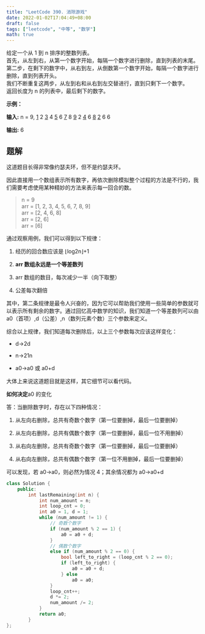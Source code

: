 ```yaml
---
title: "LeetCode 390. 消除游戏"
date: 2022-01-02T17:04:49+08:00
draft: false
tags: ["leetcode", "中等", "数学"]
math: true
---
```


给定一个从 1 到 n 排序的整数列表。  
首先，从左到右，从第一个数字开始，每隔一个数字进行删除，直到列表的末尾。  
第二步，在剩下的数字中，从右到左，从倒数第一个数字开始，每隔一个数字进行删除，直到列表开头。  
我们不断重复这两步，从左到右和从右到左交替进行，直到只剩下一个数字。  
返回长度为 n 的列表中，最后剩下的数字。

<!--more-->

**示例：**

**输入:**
n = 9,
<u>1</u> 2 <u>3</u> 4 <u>5</u> 6 <u>7</u> 8 <u>9</u>
2 <u>4</u> 6 <u>8</u>
<u>2</u> 6
6

**输出:**
6

## 题解

这道题目长得非常像约瑟夫环，但不是约瑟夫环。

因此直接用一个数组表示所有数字，再依次删除模拟整个过程的方法是不行的，我们需要考虑使用某种精妙的方法来表示每一回合的数。

> n = 9  
> arr = [1, 2, 3, 4, 5, 6, 7, 8, 9]  
> arr = [2, 4, 6, 8]  
> arr = [2, 6]  
> arr = [6]

通过观察用例，我们可以得到以下规律：

1. 经历的回合数应该是 ⌊log2​n⌋+1

2. **arr 数组永远是一个等差数列**

3. arr 数组的数目，每次减少一半（向下取整）

4. 公差每次翻倍

其中，第二条规律是最令人兴奋的，因为它可以帮助我们使用一些简单的参数就可以表示所有剩余的数字。通过回忆高中数学的知识，我们知道一个等差数列可以由 a0​（首项）,d（公差）,n（数列元素个数）三个参数来定义。

综合以上规律，我们知道每次删除后，以上三个参数每次应该这样变化：

- d→2d

- n→21​n

- a0​→a0​ 或 a0​+d

大体上来说这道题目就是这样，其它细节可以看代码。

**如何决定**a0​ 的变化

答：当删除数字时，存在以下四种情况：

1. 从左向右删除，总共有奇数个数字（第一位要删掉，最后一位要删掉）

2. 从左向右删除，总共有偶数个数字（第一位要删掉，最后一位不用删掉）

3. 从右向左删除，总共有奇数个数字（第一位要删掉，最后一位要删掉）

4. 从右向左删除，总共有偶数个数字（第一位不用删掉，最后一位要删掉）

可以发现，若 a0​→a0​，则必然为情况 4；其余情况都为 a0​→a0​+d

```cpp
class Solution {
    public:
        int lastRemaining(int n) {
            int num_amount = n;
            int loop_cnt = 0;
            int a0 = 1, d = 1;
            while (num_amount != 1) {
                // 奇数个数字
                if (num_amount % 2 == 1) {
                    a0 = a0 + d;
                }
                // 偶数个数字
                else if (num_amount % 2 == 0) {
                    bool left_to_right = (loop_cnt % 2 == 0);
                    if (left_to_right) {
                        a0 = a0 + d;
                    } else
                        a0 = a0;
                }
                loop_cnt++;
                d *= 2;
                num_amount /= 2;
            }
            return a0;
        }
};
```
